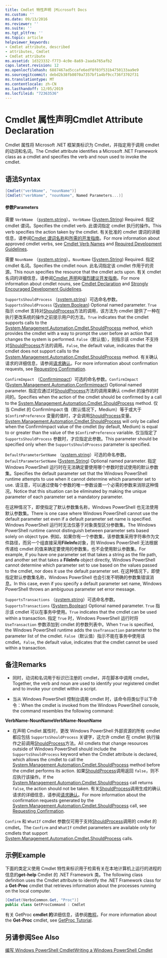 ```yaml
---
title: Cmdlet 特性声明 |Microsoft Docs
ms.custom: ''
ms.date: 09/13/2016
ms.reviewer: ''
ms.suite: ''
ms.tgt_pltfrm: ''
ms.topic: article
helpviewer_keywords:
- Cmdlet attribute, described
- attributes, Cmdlet
- Cmdlet attribute
ms.assetid: 1d323332-f773-4c0e-8a69-2aada765afb2
caps.latest.revision: 12
ms.openlocfilehash: 6887467ad5ccafe6edf8f03f531b4750133aa9e9
ms.sourcegitcommit: debd2b38fb8070a7357bf1a4bf9cc736f3702f31
ms.translationtype: MT
ms.contentlocale: zh-CN
ms.lasthandoff: 12/05/2019
ms.locfileid: "72363536"
---
```

# <a name="cmdlet-attribute-declaration"></a><span data-ttu-id="ff408-102">Cmdlet 属性声明</span><span class="sxs-lookup"><span data-stu-id="ff408-102">Cmdlet Attribute Declaration</span></span>

<span data-ttu-id="ff408-103">Cmdlet 属性将 Microsoft .NET 框架类标识为 Cmdlet，并指定用于调用 cmdlet 的动词和名词。</span><span class="sxs-lookup"><span data-stu-id="ff408-103">The Cmdlet attribute identifies a Microsoft .NET Framework class as a cmdlet and specifies the verb and noun used to invoke the cmdlet.</span></span>

## <a name="syntax"></a><span data-ttu-id="ff408-104">语法</span><span class="sxs-lookup"><span data-stu-id="ff408-104">Syntax</span></span>

```csharp
[Cmdlet("verbName", "nounName")]
[Cmdlet("verbName", "nounName", Named Parameters...)]
```

#### <a name="parameters"></a><span data-ttu-id="ff408-105">参数</span><span class="sxs-lookup"><span data-stu-id="ff408-105">Parameters</span></span>

<span data-ttu-id="ff408-106">需要 `VerbName` （[system.string](/dotnet/api/System.String)）。</span><span class="sxs-lookup"><span data-stu-id="ff408-106">`VerbName` ([System.String](/dotnet/api/System.String)) Required.</span></span> <span data-ttu-id="ff408-107">指定 cmdlet 谓词。</span><span class="sxs-lookup"><span data-stu-id="ff408-107">Specifies the cmdlet verb.</span></span> <span data-ttu-id="ff408-108">此谓词指定 cmdlet 执行的操作。</span><span class="sxs-lookup"><span data-stu-id="ff408-108">This verb specifies the action taken by the cmdlet.</span></span> <span data-ttu-id="ff408-109">有关批准的 cmdlet 谓词的详细信息，请参阅[Cmdlet 谓词名称](./approved-verbs-for-windows-powershell-commands.md)和[所需的开发指南](./required-development-guidelines.md)。</span><span class="sxs-lookup"><span data-stu-id="ff408-109">For more information about approved cmdlet verbs, see [Cmdlet Verb Names](./approved-verbs-for-windows-powershell-commands.md) and [Required Development Guidelines](./required-development-guidelines.md).</span></span>

<span data-ttu-id="ff408-110">需要 `NounName` （[system.string](/dotnet/api/System.String)）。</span><span class="sxs-lookup"><span data-stu-id="ff408-110">`NounName` ([System.String](/dotnet/api/System.String)) Required.</span></span> <span data-ttu-id="ff408-111">指定 cmdlet 名词。</span><span class="sxs-lookup"><span data-stu-id="ff408-111">Specifies the cmdlet noun.</span></span> <span data-ttu-id="ff408-112">此名词指定该 cmdlet 作用于的资源。</span><span class="sxs-lookup"><span data-stu-id="ff408-112">This noun specifies the resource that the cmdlet acts upon.</span></span> <span data-ttu-id="ff408-113">有关 cmdlet 名词的详细信息，请参阅[Cmdlet 声明](./cmdlet-class-declaration.md)和[强烈建议开发指南](./strongly-encouraged-development-guidelines.md)。</span><span class="sxs-lookup"><span data-stu-id="ff408-113">For more information about cmdlet nouns, see [Cmdlet Declaration](./cmdlet-class-declaration.md) and [Strongly Encouraged Development Guidelines](./strongly-encouraged-development-guidelines.md).</span></span>

<span data-ttu-id="ff408-114">`SupportsShouldProcess` （[system.string](/dotnet/api/System.Boolean)）可选命名参数。</span><span class="sxs-lookup"><span data-stu-id="ff408-114">`SupportsShouldProcess` ([System.Boolean](/dotnet/api/System.Boolean)) Optional named parameter.</span></span> <span data-ttu-id="ff408-115">`True` 指示 cmdlet 支持对[ShouldProcess](/dotnet/api/System.Management.Automation.Cmdlet.ShouldProcess)方法的调用，该方法为 cmdlet 提供了一种在执行更改系统的操作之前提示用户的方法。</span><span class="sxs-lookup"><span data-stu-id="ff408-115">`True` indicates that the cmdlet supports calls to the [System.Management.Automation.Cmdlet.ShouldProcess](/dotnet/api/System.Management.Automation.Cmdlet.ShouldProcess) method, which provides the cmdlet with a way to prompt the user before an action that changes the system is performed.</span></span> <span data-ttu-id="ff408-116">`False`（默认值），则指示该 cmdlet 不支持对[ShouldProcess](/dotnet/api/System.Management.Automation.Cmdlet.ShouldProcess)方法的调用。</span><span class="sxs-lookup"><span data-stu-id="ff408-116">`False`, the default value, indicates that the cmdlet does not support calls to the [System.Management.Automation.Cmdlet.ShouldProcess](/dotnet/api/System.Management.Automation.Cmdlet.ShouldProcess) method.</span></span> <span data-ttu-id="ff408-117">有关确认请求的详细信息，请参阅[请求确认](./requesting-confirmation-from-cmdlets.md)。</span><span class="sxs-lookup"><span data-stu-id="ff408-117">For more information about confirmation requests, see [Requesting Confirmation](./requesting-confirmation-from-cmdlets.md).</span></span>

<span data-ttu-id="ff408-118">`ConfirmImpact` （[Confirmimpact](/dotnet/api/System.Management.Automation.ConfirmImpact)）可选的命名参数。</span><span class="sxs-lookup"><span data-stu-id="ff408-118">`ConfirmImpact` ([System.Management.Automation.Confirmimpact](/dotnet/api/System.Management.Automation.ConfirmImpact)) Optional named parameter.</span></span> <span data-ttu-id="ff408-119">指定应通过对[ShouldProcess](/dotnet/api/System.Management.Automation.Cmdlet.ShouldProcess)方法的调用来确认 cmdlet 的操作的时间的。</span><span class="sxs-lookup"><span data-stu-id="ff408-119">Specifies when the action of the cmdlet should be confirmed by a call to the [System.Management.Automation.Cmdlet.ShouldProcess](/dotnet/api/System.Management.Automation.Cmdlet.ShouldProcess) method.</span></span> <span data-ttu-id="ff408-120">仅当 Cmdlet 的 ConfirmImpact 值（默认情况下，Medium）等于或大于 `$ConfirmPreference` 变量的值时，才会调用[ShouldProcess](/dotnet/api/System.Management.Automation.Cmdlet.ShouldProcess)变量。</span><span class="sxs-lookup"><span data-stu-id="ff408-120">[System.Management.Automation.Cmdlet.ShouldProcess](/dotnet/api/System.Management.Automation.Cmdlet.ShouldProcess) will only be called when the ConfirmImpact value of the cmdlet (by default, Medium) is equal to or greater than the value of the `$ConfirmPreference` variable.</span></span> <span data-ttu-id="ff408-121">仅当指定了 `SupportsShouldProcess` 参数时，才应指定此参数。</span><span class="sxs-lookup"><span data-stu-id="ff408-121">This parameter should be specified only when the `SupportsShouldProcess` parameter is specified.</span></span>

<span data-ttu-id="ff408-122">`DefaultParameterSetName` （[system.string](/dotnet/api/System.String)）可选的命名参数。</span><span class="sxs-lookup"><span data-stu-id="ff408-122">`DefaultParameterSetName` ([System.String](/dotnet/api/System.String)) Optional named parameter.</span></span> <span data-ttu-id="ff408-123">指定 Windows PowerShell 运行时在无法确定要使用哪个参数时尝试使用的默认参数集。</span><span class="sxs-lookup"><span data-stu-id="ff408-123">Specifies the default parameter set that the Windows PowerShell runtime attempts to use when it cannot determine which parameter set to use.</span></span> <span data-ttu-id="ff408-124">请注意，可以通过使每个参数的唯一参数设置一个必需的参数来消除这种情况。</span><span class="sxs-lookup"><span data-stu-id="ff408-124">Notice that this situation can be eliminated by making the unique parameter of each parameter set a mandatory parameter.</span></span>

<span data-ttu-id="ff408-125">在这种情况下，即使指定了默认参数集名称，Windows PowerShell 也无法使用默认参数集。</span><span class="sxs-lookup"><span data-stu-id="ff408-125">There is one case where Windows PowerShell cannot use the default parameter set even if a default parameter set name is specified.</span></span> <span data-ttu-id="ff408-126">Windows PowerShell 运行时无法仅基于对象类型区分参数集。</span><span class="sxs-lookup"><span data-stu-id="ff408-126">The Windows PowerShell runtime cannot distinguish between parameter sets based solely on object type.</span></span> <span data-ttu-id="ff408-127">例如，如果你有一个参数集，该参数集采用字符串作为文件路径，而另一个组直接采用**FileInfo**对象，则 Windows PowerShell 无法根据传递给 cmdlet 的值来确定要使用的参数集，也不会使用默认参数集。</span><span class="sxs-lookup"><span data-stu-id="ff408-127">For example, if you have one parameter set that takes a string as the file path, and another set that takes a **FileInfo** object directly, Windows PowerShell cannot determine which parameter set to use based on the values passed to the cmdlet, nor does it use the default parameter set.</span></span> <span data-ttu-id="ff408-128">在这种情况下，即使指定默认参数集名称，Windows PowerShell 也会引发不明确的参数集错误消息。</span><span class="sxs-lookup"><span data-stu-id="ff408-128">In this case, even if you specify a default parameter set name, Windows PowerShell throws an ambiguous parameter set error message.</span></span>

<span data-ttu-id="ff408-129">`SupportsTransactions` （[system.string](/dotnet/api/System.Boolean)）可选命名参数。</span><span class="sxs-lookup"><span data-stu-id="ff408-129">`SupportsTransactions` ([System.Boolean](/dotnet/api/System.Boolean)) Optional named parameter.</span></span> <span data-ttu-id="ff408-130">`True` 指示该 cmdlet 可以在事务中使用。</span><span class="sxs-lookup"><span data-stu-id="ff408-130">`True` indicates that the cmdlet can be used within a transaction.</span></span> <span data-ttu-id="ff408-131">指定 `True` 时，Windows PowerShell 运行时将 `UseTransaction` 参数添加到 cmdlet 的参数列表中。</span><span class="sxs-lookup"><span data-stu-id="ff408-131">When `True` is specified, the Windows PowerShell runtime adds the `UseTransaction` parameter to the parameter list of the cmdlet.</span></span> <span data-ttu-id="ff408-132">`False`（默认值）指示不能在事务中使用该 cmdlet。</span><span class="sxs-lookup"><span data-stu-id="ff408-132">`False`, the default value, indicates that the cmdlet cannot be used within a transaction.</span></span>

## <a name="remarks"></a><span data-ttu-id="ff408-133">备注</span><span class="sxs-lookup"><span data-stu-id="ff408-133">Remarks</span></span>

- <span data-ttu-id="ff408-134">同时，动词和名词用于标识已注册的 cmdlet，并在脚本中调用 cmdlet。</span><span class="sxs-lookup"><span data-stu-id="ff408-134">Together, the verb and noun are used to identify your registered cmdlet and to invoke your cmdlet within a script.</span></span>

- <span data-ttu-id="ff408-135">当从 Windows PowerShell 控制台调用 cmdlet 时，该命令将类似于以下命令：</span><span class="sxs-lookup"><span data-stu-id="ff408-135">When the cmdlet is invoked from the Windows PowerShell console, the command resembles the following command:</span></span>

<span data-ttu-id="ff408-136">**VerbName-NounName**</span><span class="sxs-lookup"><span data-stu-id="ff408-136">**VerbName-NounName**</span></span>

- <span data-ttu-id="ff408-137">在声明 Cmdlet 属性时，更改 Windows PowerShell 外部资源的所有 cmdlet 都应包括 `SupportsShouldProcess` 关键字，这允许 cmdlet 在 cmdlet 执行操作之前调用[ShouldProcess](/dotnet/api/System.Management.Automation.Cmdlet.ShouldProcess)方法。</span><span class="sxs-lookup"><span data-stu-id="ff408-137">All cmdlets that change resources outside of Windows PowerShell should include the `SupportsShouldProcess` keyword when the Cmdlet attribute is declared, which allows the cmdlet to call the [System.Management.Automation.Cmdlet.ShouldProcess](/dotnet/api/System.Management.Automation.Cmdlet.ShouldProcess) method before the cmdlet performs its action.</span></span> <span data-ttu-id="ff408-138">如果[ShouldProcess](/dotnet/api/System.Management.Automation.Cmdlet.ShouldProcess)调用返回 `false`，则不应执行该操作。</span><span class="sxs-lookup"><span data-stu-id="ff408-138">If the [System.Management.Automation.Cmdlet.ShouldProcess](/dotnet/api/System.Management.Automation.Cmdlet.ShouldProcess) call returns `false`, the action should not be taken.</span></span> <span data-ttu-id="ff408-139">有关[ShouldProcess](/dotnet/api/System.Management.Automation.Cmdlet.ShouldProcess)调用生成的确认请求的详细信息，请参阅[请求确认](./requesting-confirmation-from-cmdlets.md)。</span><span class="sxs-lookup"><span data-stu-id="ff408-139">For more information about the confirmation requests generated by the [System.Management.Automation.Cmdlet.ShouldProcess](/dotnet/api/System.Management.Automation.Cmdlet.ShouldProcess) call, see [Requesting Confirmation](./requesting-confirmation-from-cmdlets.md).</span></span>

<span data-ttu-id="ff408-140">`Confirm` 和 `WhatIf` cmdlet 参数仅可用于支持[ShouldProcess](/dotnet/api/System.Management.Automation.Cmdlet.ShouldProcess)调用的 cmdlet 的 cmdlet。</span><span class="sxs-lookup"><span data-stu-id="ff408-140">The `Confirm` and `WhatIf` cmdlet parameters are available only for cmdlets that support [System.Management.Automation.Cmdlet.ShouldProcess](/dotnet/api/System.Management.Automation.Cmdlet.ShouldProcess) calls.</span></span>

## <a name="example"></a><span data-ttu-id="ff408-141">示例</span><span class="sxs-lookup"><span data-stu-id="ff408-141">Example</span></span>

<span data-ttu-id="ff408-142">下面的类定义使用 Cmdlet 特性来标识用于检索有关在本地计算机上运行的进程的信息的**get-help** Cmdlet 的 .NET Framework 类。</span><span class="sxs-lookup"><span data-stu-id="ff408-142">The following class definition uses the Cmdlet attribute to identify the .NET Framework class for a **Get-Proc** cmdlet that retrieves information about the processes running on the local computer.</span></span>

```csharp
[Cmdlet(VerbsCommon.Get, "Proc")]
public class GetProcCommand : Cmdlet
```

<span data-ttu-id="ff408-143">有关 GetProc **cmdlet 的**详细信息，请参阅[教程](./getproc-tutorial.md)。</span><span class="sxs-lookup"><span data-stu-id="ff408-143">For more information about the **Get-Proc** cmdlet, see [GetProc Tutorial](./getproc-tutorial.md).</span></span>

## <a name="see-also"></a><span data-ttu-id="ff408-144">另请参阅</span><span class="sxs-lookup"><span data-stu-id="ff408-144">See Also</span></span>

[<span data-ttu-id="ff408-145">编写 Windows PowerShell Cmdlet</span><span class="sxs-lookup"><span data-stu-id="ff408-145">Writing a Windows PowerShell Cmdlet</span></span>](./writing-a-windows-powershell-cmdlet.md)
